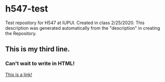 # h547-test
Test repository for H547 at IUPUI. Created in class 2/25/2020. This description was generated automatically from the "description" in creating the Repository.
## This is my third line.

### Can't wait to write in HTML!
[This is a link!](http://nancyayerian.wordpress.com)

